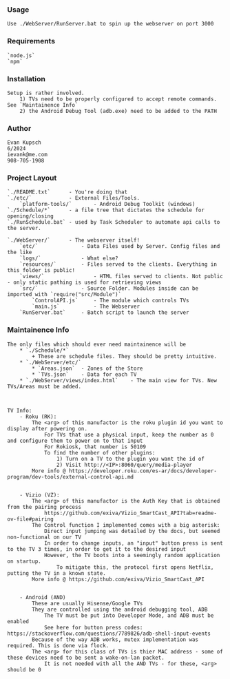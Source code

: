 ### Usage
	Use ./WebServer/RunServer.bat to spin up the webserver on port 3000

### Requirements
	`node.js`
	`npm`

### Installation
	Setup is rather involved.
		1) TVs need to be properly configured to accept remote commands. See `Maintainence Info`
		2) the Android Debug Tool (adb.exe) need to be added to the PATH

### Author
	Evan Kupsch
	6/2024
	ievank@me.com
	908-705-1908


### Project Layout
	`./README.txt`		- You're doing that
	`./etc/`			- External Files/Tools.
		`platform-tools/`		- Android Debug Toolkit (windows)
	`./Schedule/*`		- a file tree that dictates the schedule for opening/closing
	`./RunSchedule.bat`	- used by Task Scheduler to automate api calls to the server.
	
	`./WebServer/`		- The webserver itself!	
		`etc/`				- Data Files used by Server. Config files and the like
		`logs/`				- What else?
		`resources/`		- Files served to the clients. Everything in this folder is public!
		`views/`				- HTML files served to clients. Not public - only static pathing is used for retrieving views
		`src/`				- Source Folder. Modules inside can be imported with `require("src/Module")`
			`ControlAPI.js`		- The module which controls TVs
			`main.js`			- The Webserver
		`RunServer.bat`		- Batch script to launch the server
	


### Maintainence Info
	The only files which should ever need maintainence will be 
		* `./Schedule/*`
			+ These are schedule files. They should be pretty intuitive.
		* `./WebServer/etc/`
			* `Areas.json`	- Zones of the Store
			* `TVs.json`	- Data for each TV
		* `./WebServer/views/index.html`	- The main view for TVs. New TVs/Areas must be added.
		
	
	
	TV Info:
		- Roku (RK):
			The <arg> of this manufactor is the roku plugin id you want to display after powering on. 
				For TVs that use a physical input, keep the number as 0 and configure them to power on to that input
				For Rokiosk, that number is 50109
				To find the number of other plugins:
					1) Turn on a TV to the plugin you want the id of
					2) Visit http://<IP>:8060/query/media-player
			More info @ https://developer.roku.com/es-ar/docs/developer-program/dev-tools/external-control-api.md
		

		- Vizio (VZ):
			The <arg> of this manufactor is the Auth Key that is obtained from the pairing process
				https://github.com/exiva/Vizio_SmartCast_API?tab=readme-ov-file#pairing
			The Control function I implemented comes with a big asterisk: 
				Direct input jumping was detailed by the docs, but seemed non-functional on our TV
				In order to change inputs, an "input" button press is sent to the TV 3 times, in order to get it to the desired input
				However, the TV boots into a seemingly random application on startup.
					To mitigate this, the protocol first opens Netflix, putting the TV in a known state.
			More info @ https://github.com/exiva/Vizio_SmartCast_API
		

		- Android (AND)
			These are usually Hisense/Google TVs
			They are controlled using the android debugging tool, ADB
				The TV must be put into Developer Mode, and ADB must be enabled
				See here for button press codes: https://stackoverflow.com/questions/7789826/adb-shell-input-events
			Because of the way ADB works, mutex implementation was required. This is done via flock.
			The <arg> for this class of TVs is thier MAC address - some of these devices need to be sent a wake-on-lan packet. 
				It is not needed with all the AND TVs - for these, <arg> should be 0


